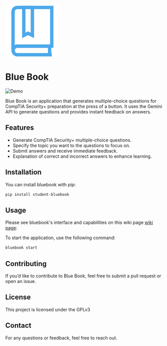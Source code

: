 ![Bluebook Logo](https://github.com/ilya-smut/blue-book/blob/main/bluebook/static/images/book.png)
# Blue Book
![Demo](https://github.com/ilya-smut/blue-book/blob/main/examples/videos/bluebook%20gif.gif)

Blue Book is an application that generates multiple-choice questions for CompTIA Security+ preparation at the press of a button. It uses the Gemini API to generate questions and provides instant feedback on answers.

## Features
- Generate CompTIA Security+ multiple-choice questions.
- Specify the topic you want to the questions to focus on.
- Submit answers and receive immediate feedback.
- Explanation of correct and incorrect answers to enhance learning.

## Installation

You can install bluebook with pip:
   ```sh
   pip install student-bluebook
   ```

## Usage

Please see bluebook's interface and capabilities on this wiki page [wiki page](https://github.com/ilya-smut/blue-book/wiki):

To start the application, use the following command:
```sh
bluebook start
```

## Contributing
If you’d like to contribute to Blue Book, feel free to submit a pull request or open an issue.

## License
This project is licensed under the GPLv3

## Contact
For any questions or feedback, feel free to reach out.

